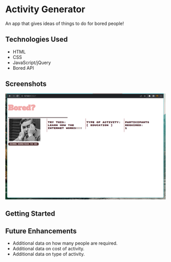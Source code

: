 # Activity Generator

An app that gives ideas of things to do for bored people!

## Technologies Used
- HTML
- CSS
- JavaScript/jQuery
- Bored API

## Screenshots
![Alt text](/img/Screenshot01.png)

## Getting Started

## Future Enhancements
 - Additional data on how many people are required.
 - Additional data on cost of activity.
 - Additional data on type of activity.
